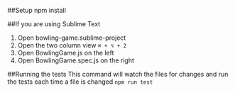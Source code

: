 ##Setup
npm install

##If you are using Sublime Text
1. Open bowling-game.sublime-project
2. Open the two column view `⌘ + ⌥ + 2`
3. Open BowlingGame.js on the left
4. Open BowlingGame.spec.js on the right

##Running the tests
This command will watch the files for changes and run the tests each time a file is changed
`npm run test`
